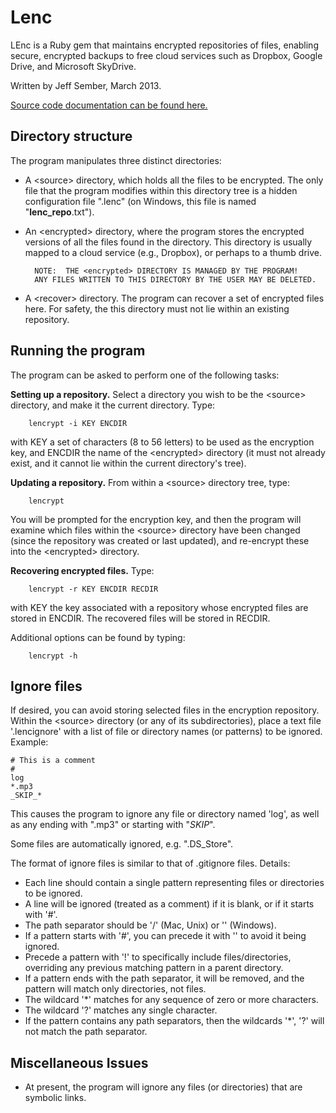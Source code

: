 
Lenc
===========

LEnc is a Ruby gem that maintains encrypted repositories of files, enabling secure, encrypted
backups to free cloud services such as Dropbox, Google Drive, and Microsoft SkyDrive.

Written by Jeff Sember, March 2013.

[Source code documentation can be found here.](http://rubydoc.info/gems/lenc/frames)


Directory structure
--------
The program manipulates three distinct directories:

* A \<source\> directory, which holds all the
files to be encrypted.  The only file that the program modifies within this
directory tree is a hidden configuration file ".lenc" (on Windows, this file
is named "__lenc_repo__.txt").

* An \<encrypted\> directory, where the program stores the encrypted
versions of all the files found in the <source> directory.  This directory
is usually mapped to a cloud service (e.g., Dropbox), or perhaps to a thumb drive.
		
		NOTE:  THE <encrypted> DIRECTORY IS MANAGED BY THE PROGRAM!  
		ANY FILES WRITTEN TO THIS DIRECTORY BY THE USER MAY BE DELETED.

* A \<recover\> directory.  The program can recover a set of encrypted files here.
For safety, the this directory must not lie within an existing repository.


Running the program
----

The program can be asked to perform one of the following tasks:

__Setting up a repository.__  Select a directory you wish to be the \<source\> 
directory, and make it the current directory.  Type:
    
		lencrypt -i KEY ENCDIR
    
with KEY a set of characters (8 to 56 letters) to be used as the encryption key,
and ENCDIR the name of the \<encrypted\> directory (it must not already exist, and
it cannot lie within the current directory's tree).
 

__Updating a repository.__ From within a \<source\> directory tree, type:

		lencrypt
    
You will be prompted for the encryption key, and then the program will examine 
which files within the \<source\> directory have been changed (since the repository 
was created or last updated), and re-encrypt these into the \<encrypted\> directory.


__Recovering encrypted files.__  Type:

		lencrypt -r KEY ENCDIR RECDIR
    
with KEY the key associated with a repository whose encrypted files are stored in ENCDIR.
The recovered files will be stored in RECDIR.


Additional options can be found by typing:

		lencrypt -h
    
    
Ignore files
----------------
If desired, you can avoid storing selected files in the encryption repository.  
Within the \<source\> directory (or any of its subdirectories), place a text 
file '.lencignore' with a list of file or directory names (or patterns) to be 
ignored.  Example:

    # This is a comment
    #
    log
    *.mp3
    _SKIP_*
   
This causes the program to ignore any file or directory named 'log', as well as
any ending with ".mp3" or starting with "_SKIP_".

Some files are automatically ignored, e.g. ".DS_Store". 

The format of ignore files is similar to that of .gitignore files.  Details:
 
* Each line should contain a single pattern representing files or directories to be ignored.
* A line will be ignored (treated as a comment) if it is blank, or if it starts with '#'.
* The path separator should be '/' (Mac, Unix) or '\' (Windows).
* If a pattern starts with '#', you can precede it with '\' to avoid it being ignored.
* Precede a pattern with '!' to specifically include files/directories, overriding any previous
 		matching pattern in a parent directory.
* If a pattern ends with the path separator, it will be removed, and the pattern will
 		match only directories, not files.
* The wildcard '*' matches for any sequence of zero or more characters.
* The wildcard '?' matches any single character.
* If the pattern contains any path separators, then the wildcards '*', '?' will not
 		match the path separator.
 
Miscellaneous Issues
-------
* At present, the program will ignore any files (or directories) that are symbolic links.
 
